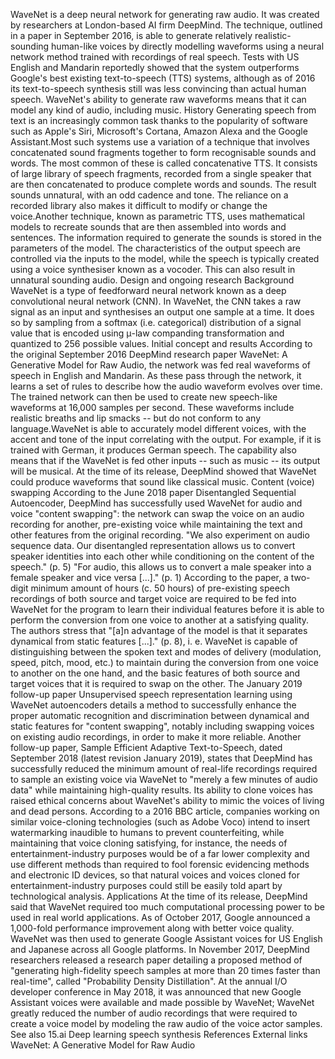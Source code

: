 WaveNet is a deep neural network for generating raw audio. It was
created by researchers at London-based AI firm DeepMind. The technique,
outlined in a paper in September 2016, is able to generate relatively
realistic-sounding human-like voices by directly modelling waveforms
using a neural network method trained with recordings of real speech.
Tests with US English and Mandarin reportedly showed that the system
outperforms Google\'s best existing text-to-speech (TTS) systems,
although as of 2016 its text-to-speech synthesis still was less
convincing than actual human speech. WaveNet\'s ability to generate raw
waveforms means that it can model any kind of audio, including music.
History Generating speech from text is an increasingly common task
thanks to the popularity of software such as Apple\'s Siri, Microsoft\'s
Cortana, Amazon Alexa and the Google Assistant.Most such systems use a
variation of a technique that involves concatenated sound fragments
together to form recognisable sounds and words. The most common of these
is called concatenative TTS. It consists of large library of speech
fragments, recorded from a single speaker that are then concatenated to
produce complete words and sounds. The result sounds unnatural, with an
odd cadence and tone. The reliance on a recorded library also makes it
difficult to modify or change the voice.Another technique, known as
parametric TTS, uses mathematical models to recreate sounds that are
then assembled into words and sentences. The information required to
generate the sounds is stored in the parameters of the model. The
characteristics of the output speech are controlled via the inputs to
the model, while the speech is typically created using a voice
synthesiser known as a vocoder. This can also result in unnatural
sounding audio. Design and ongoing research Background WaveNet is a type
of feedforward neural network known as a deep convolutional neural
network (CNN). In WaveNet, the CNN takes a raw signal as an input and
synthesises an output one sample at a time. It does so by sampling from
a softmax (i.e. categorical) distribution of a signal value that is
encoded using μ-law companding transformation and quantized to 256
possible values. Initial concept and results According to the original
September 2016 DeepMind research paper WaveNet: A Generative Model for
Raw Audio, the network was fed real waveforms of speech in English and
Mandarin. As these pass through the network, it learns a set of rules to
describe how the audio waveform evolves over time. The trained network
can then be used to create new speech-like waveforms at 16,000 samples
per second. These waveforms include realistic breaths and lip smacks --
but do not conform to any language.WaveNet is able to accurately model
different voices, with the accent and tone of the input correlating with
the output. For example, if it is trained with German, it produces
German speech. The capability also means that if the WaveNet is fed
other inputs -- such as music -- its output will be musical. At the time
of its release, DeepMind showed that WaveNet could produce waveforms
that sound like classical music. Content (voice) swapping According to
the June 2018 paper Disentangled Sequential Autoencoder, DeepMind has
successfully used WaveNet for audio and voice \"content swapping\": the
network can swap the voice on an audio recording for another,
pre-existing voice while maintaining the text and other features from
the original recording. \"We also experiment on audio sequence data. Our
disentangled representation allows us to convert speaker identities into
each other while conditioning on the content of the speech.\" (p. 5)
\"For audio, this allows us to convert a male speaker into a female
speaker and vice versa \[\...\].\" (p. 1) According to the paper, a
two-digit minimum amount of hours (c. 50 hours) of pre-existing speech
recordings of both source and target voice are required to be fed into
WaveNet for the program to learn their individual features before it is
able to perform the conversion from one voice to another at a satisfying
quality. The authors stress that \"\[a\]n advantage of the model is that
it separates dynamical from static features \[\...\].\" (p. 8), i. e.
WaveNet is capable of distinguishing between the spoken text and modes
of delivery (modulation, speed, pitch, mood, etc.) to maintain during
the conversion from one voice to another on the one hand, and the basic
features of both source and target voices that it is required to swap on
the other. The January 2019 follow-up paper Unsupervised speech
representation learning using WaveNet autoencoders details a method to
successfully enhance the proper automatic recognition and discrimination
between dynamical and static features for \"content swapping\", notably
including swapping voices on existing audio recordings, in order to make
it more reliable. Another follow-up paper, Sample Efficient Adaptive
Text-to-Speech, dated September 2018 (latest revision January 2019),
states that DeepMind has successfully reduced the minimum amount of
real-life recordings required to sample an existing voice via WaveNet to
\"merely a few minutes of audio data\" while maintaining high-quality
results. Its ability to clone voices has raised ethical concerns about
WaveNet\'s ability to mimic the voices of living and dead persons.
According to a 2016 BBC article, companies working on similar
voice-cloning technologies (such as Adobe Voco) intend to insert
watermarking inaudible to humans to prevent counterfeiting, while
maintaining that voice cloning satisfying, for instance, the needs of
entertainment-industry purposes would be of a far lower complexity and
use different methods than required to fool forensic evidencing methods
and electronic ID devices, so that natural voices and voices cloned for
entertainment-industry purposes could still be easily told apart by
technological analysis. Applications At the time of its release,
DeepMind said that WaveNet required too much computational processing
power to be used in real world applications. As of October 2017, Google
announced a 1,000-fold performance improvement along with better voice
quality. WaveNet was then used to generate Google Assistant voices for
US English and Japanese across all Google platforms. In November 2017,
DeepMind researchers released a research paper detailing a proposed
method of \"generating high-fidelity speech samples at more than 20
times faster than real-time\", called \"Probability Density
Distillation\". At the annual I/O developer conference in May 2018, it
was announced that new Google Assistant voices were available and made
possible by WaveNet; WaveNet greatly reduced the number of audio
recordings that were required to create a voice model by modeling the
raw audio of the voice actor samples. See also 15.ai Deep learning
speech synthesis References External links WaveNet: A Generative Model
for Raw Audio
